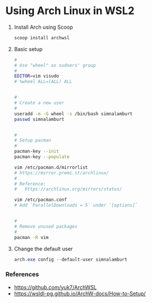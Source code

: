 Using Arch Linux in WSL2
========

1.  Install Arch using Scoop

    ```powershell
    scoop install archwsl
    ```

2.  Basic setup

    ```bash
    #
    # Use "wheel" as sudoers' group
    #
    EDITOR=vim visudo
    # %wheel ALL=(ALL) ALL


    #
    # Create a new user
    #
    useradd -m -G wheel -s /bin/bash simnalamburt
    passwd simnalamburt


    #
    # Setup pacman
    #
    pacman-key --init
    pacman-key --populate

    vim /etc/pacman.d/mirrorlist
    # https://mirror.premi.st/archlinux/
    #
    # Reference:
    #   https://archlinux.org/mirrors/status/

    vim /etc/pacman.conf
    # Add `ParallelDownloads = 5` under `[options]`


    #
    # Remove unused packages
    #
    pacman -R vim
    ```

3.  Change the default user

    ```powershell
    arch.exe config --default-user simnalamburt
    ```

### References
- https://github.com/yuk7/ArchWSL
- https://wsldl-pg.github.io/ArchW-docs/How-to-Setup/
